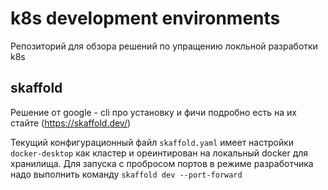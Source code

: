 # k8s development environments
Репозиторий для обзора решений по упращению локльной разработки k8s

## skaffold
Решение от google - cli 
про установку и фичи подробно есть на их стайте (https://skaffold.dev/)

Текущий конфигурационный файл `skaffold.yaml` имеет настройки `docker-desktop` как кластер и ореинтирован на локальный docker для хранилища.
Для запуска с пробросом портов в режиме разработчика надо выполнить команду `skaffold dev --port-forward`
